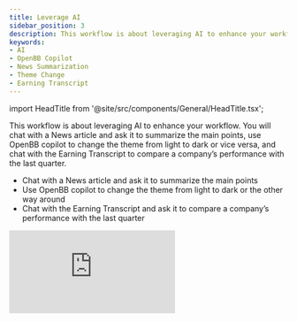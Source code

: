 ```yaml
---
title: Leverage AI
sidebar_position: 3
description: This workflow is about leveraging AI to enhance your workflow. You will chat with a News article and ask it to summarize the main points, use OpenBB copilot to change the theme from light to dark or vice versa, and chat with the Earning Transcript to compare a company’s performance with the last quarter.
keywords:
- AI
- OpenBB Copilot
- News Summarization
- Theme Change
- Earning Transcript
---
```


import HeadTitle from '@site/src/components/General/HeadTitle.tsx';

<HeadTitle title="Leverage AI | OpenBB Terminal Docs" />

This workflow is about leveraging AI to enhance your workflow. You will chat with a News article and ask it to summarize the main points, use OpenBB copilot to change the theme from light to dark or vice versa, and chat with the Earning Transcript to compare a company’s performance with the last quarter.

- Chat with a News article and ask it to summarize the main points
- Use OpenBB copilot to change the theme from light to dark or the other way around
- Chat with the Earning Transcript and ask it to compare a company’s performance with the last quarter

<div style={{display: 'flex', justifyContent: 'center'}}>
    <iframe
        style={{width: '800px', height: '450px', display: 'block', margin: '0 auto'}}
        src="https://www.youtube.com/embed/zo54iIkEd_Y?si=8dT8cghep4ale8oO"
        title="YouTube video player"
        frameBorder="0"
        allow="accelerometer; autoplay; clipboard-write; encrypted-media; gyroscope; picture-in-picture; web-share"
    />
</div>
